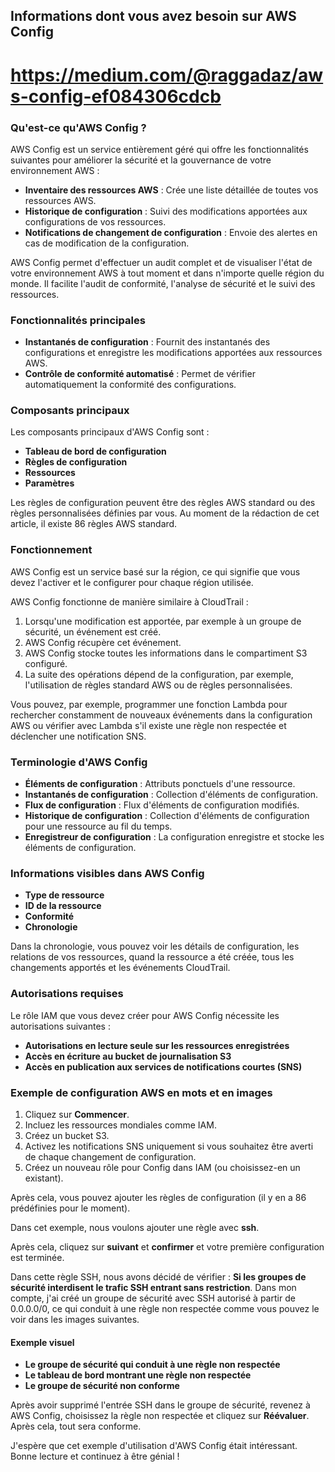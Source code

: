 ## Informations dont vous avez besoin sur AWS Config
# https://medium.com/@raggadaz/aws-config-ef084306cdcb
### Qu'est-ce qu'AWS Config ?

AWS Config est un service entièrement géré qui offre les fonctionnalités suivantes pour améliorer la sécurité et la gouvernance de votre environnement AWS :
- **Inventaire des ressources AWS** : Crée une liste détaillée de toutes vos ressources AWS.
- **Historique de configuration** : Suivi des modifications apportées aux configurations de vos ressources.
- **Notifications de changement de configuration** : Envoie des alertes en cas de modification de la configuration.

AWS Config permet d'effectuer un audit complet et de visualiser l'état de votre environnement AWS à tout moment et dans n'importe quelle région du monde. Il facilite l'audit de conformité, l'analyse de sécurité et le suivi des ressources.

### Fonctionnalités principales

- **Instantanés de configuration** : Fournit des instantanés des configurations et enregistre les modifications apportées aux ressources AWS.
- **Contrôle de conformité automatisé** : Permet de vérifier automatiquement la conformité des configurations.

### Composants principaux

Les composants principaux d'AWS Config sont :
- **Tableau de bord de configuration**
- **Règles de configuration**
- **Ressources**
- **Paramètres**

Les règles de configuration peuvent être des règles AWS standard ou des règles personnalisées définies par vous. Au moment de la rédaction de cet article, il existe 86 règles AWS standard.

### Fonctionnement

AWS Config est un service basé sur la région, ce qui signifie que vous devez l'activer et le configurer pour chaque région utilisée.

AWS Config fonctionne de manière similaire à CloudTrail :
1. Lorsqu'une modification est apportée, par exemple à un groupe de sécurité, un événement est créé.
2. AWS Config récupère cet événement.
3. AWS Config stocke toutes les informations dans le compartiment S3 configuré.
4. La suite des opérations dépend de la configuration, par exemple, l'utilisation de règles standard AWS ou de règles personnalisées.

Vous pouvez, par exemple, programmer une fonction Lambda pour rechercher constamment de nouveaux événements dans la configuration AWS ou vérifier avec Lambda s'il existe une règle non respectée et déclencher une notification SNS.

### Terminologie d'AWS Config

- **Éléments de configuration** : Attributs ponctuels d'une ressource.
- **Instantanés de configuration** : Collection d'éléments de configuration.
- **Flux de configuration** : Flux d'éléments de configuration modifiés.
- **Historique de configuration** : Collection d'éléments de configuration pour une ressource au fil du temps.
- **Enregistreur de configuration** : La configuration enregistre et stocke les éléments de configuration.

### Informations visibles dans AWS Config

- **Type de ressource**
- **ID de la ressource**
- **Conformité**
- **Chronologie**

Dans la chronologie, vous pouvez voir les détails de configuration, les relations de vos ressources, quand la ressource a été créée, tous les changements apportés et les événements CloudTrail.

### Autorisations requises

Le rôle IAM que vous devez créer pour AWS Config nécessite les autorisations suivantes :
- **Autorisations en lecture seule sur les ressources enregistrées**
- **Accès en écriture au bucket de journalisation S3**
- **Accès en publication aux services de notifications courtes (SNS)**

### Exemple de configuration AWS en mots et en images

1. Cliquez sur **Commencer**.
2. Incluez les ressources mondiales comme IAM.
3. Créez un bucket S3.
4. Activez les notifications SNS uniquement si vous souhaitez être averti de chaque changement de configuration.
5. Créez un nouveau rôle pour Config dans IAM (ou choisissez-en un existant).

Après cela, vous pouvez ajouter les règles de configuration (il y en a 86 prédéfinies pour le moment).

Dans cet exemple, nous voulons ajouter une règle avec **ssh**.

Après cela, cliquez sur **suivant** et **confirmer** et votre première configuration est terminée.

Dans cette règle SSH, nous avons décidé de vérifier : **Si les groupes de sécurité interdisent le trafic SSH entrant sans restriction**. Dans mon compte, j'ai créé un groupe de sécurité avec SSH autorisé à partir de 0.0.0.0/0, ce qui conduit à une règle non respectée comme vous pouvez le voir dans les images suivantes.

#### Exemple visuel

- **Le groupe de sécurité qui conduit à une règle non respectée**
- **Le tableau de bord montrant une règle non respectée**
- **Le groupe de sécurité non conforme**

Après avoir supprimé l'entrée SSH dans le groupe de sécurité, revenez à AWS Config, choisissez la règle non respectée et cliquez sur **Réévaluer**. Après cela, tout sera conforme.

J'espère que cet exemple d'utilisation d'AWS Config était intéressant. Bonne lecture et continuez à être génial !
